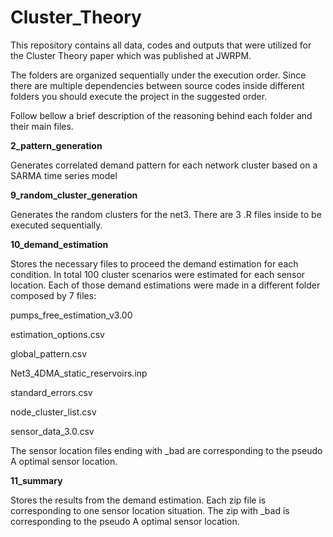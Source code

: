 # Cluster_Theory

This repository contains all data, codes and outputs that were utilized for the Cluster Theory paper which was published at JWRPM.

The folders are organized sequentially under the execution order. Since there are multiple dependencies between source codes inside different folders you should execute the project in the suggested order.

Follow bellow a brief description of the reasoning behind each folder and their main files.

**2_pattern_generation**

Generates correlated demand pattern for each network cluster based on a SARMA time series model

**9_random_cluster_generation**

Generates the random clusters for the net3. There are 3 .R files inside to be executed sequentially.

**10_demand_estimation**

Stores the necessary files to proceed the demand estimation for each condition. In total 100 cluster scenarios were estimated for each sensor location. Each of those demand estimations were made in a different folder composed by 7 files:

pumps_free_estimation_v3.00

estimation_options.csv

global_pattern.csv

Net3_4DMA_static_reservoirs.inp

standard_errors.csv

node_cluster_list.csv

sensor_data_3.0.csv

The sensor location files ending with _bad are corresponding to the pseudo A optimal sensor location.

**11_summary**

Stores the results from the demand estimation. Each zip file is corresponding to one sensor location situation. The zip with _bad is corresponding to the pseudo A optimal sensor location.
